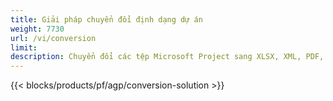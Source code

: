 ```yaml
---
title: Giải pháp chuyển đổi định dạng dự án 
weight: 7730
url: /vi/conversion
limit: 
description: Chuyển đổi các tệp Microsoft Project sang XLSX, XML, PDF, JPEG, PNG, BMP, TIFF, SVG, TXT và HTML
---
```


{{< blocks/products/pf/agp/conversion-solution >}} 